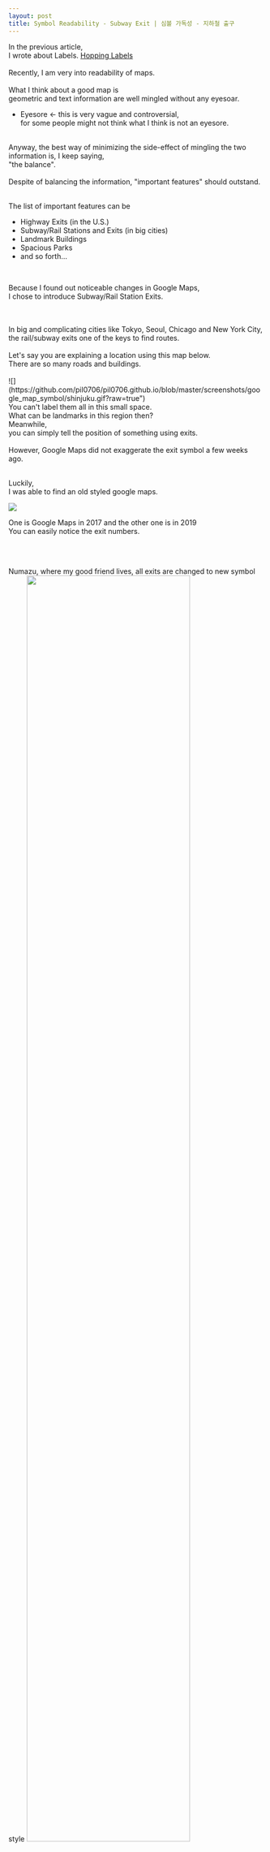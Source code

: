 ```yaml
---
layout: post
title: Symbol Readability - Subway Exit | 심볼 가독성 - 지하철 출구
---
```


In the previous article, <br>
I wrote about Labels. [Hopping Labels](https://pil0706.github.io/Position-of-POIs)
<br>
<br>
Recently, I am very into readability of maps. <br>
<br>
What I think about a good map is <br>
geometric and text information are well mingled without any eyesoar.
- Eyesore <- this is very vague and controversial, <br>
   for some people might not think what I think is not an eyesore.

<br>
Anyway, the best way of minimizing the side-effect of mingling the two information is, I keep saying,<br>
"the balance".
<br>
<br>
Despite of balancing the information, "important features" should outstand. <br>
<br>

The list of important features can be
- Highway Exits (in the U.S.)
- Subway/Rail Stations and Exits (in big cities)
- Landmark Buildings
- Spacious Parks
- and so forth...
<br>

Because I found out noticeable changes in Google Maps, <br>
I chose to introduce Subway/Rail Station Exits.

<br>
<br>
In big and complicating cities like Tokyo, Seoul, Chicago and New York City,<br>
the rail/subway exits one of the keys to find routes.
<br>
<br>
Let's say you are explaining a location using this map below. <br>
There are so many roads and buildings. <br>
<br>
![](https://github.com/pil0706/pil0706.github.io/blob/master/screenshots/google_map_symbol/shinjuku.gif?raw=true")
<br>
You can't label them all in this small space. <br>
What can be landmarks in this region then? <br>
Meanwhile, <br>
you can simply tell the position of something using exits.


<br>
<br>
However, Google Maps did not exaggerate the exit symbol a few weeks ago.

<br>
<br>


Luckily, <br>
I was able to find an old styled google maps. <br>

![](https://github.com/pil0706/pil0706.github.io/blob/master/screenshots/google_map_symbol/tokyo_stn.gif?raw=true)

One is Google Maps in 2017 and the other one is in 2019 <br>
You can easily notice the exit numbers.

<br>
<br>


Numazu, where my good friend lives, all exits are changed to new symbol style
<img src="https://github.com/pil0706/pil0706.github.io/blob/master/screenshots/google_map_symbol/numazu.png?raw=true" width="80%" height="80%">

<br>
<br>
<br>

But not all Japanese rail/subway exits are changed.


**Shinjuku Nishiguchi**  <br>
Exit Number 7 is duplicated somehow. <br>

<img src="https://github.com/pil0706/pil0706.github.io/blob/master/screenshots/google_map_symbol/shinjuku_not_all_changed.gif?raw=true">

<br>
<br>

**Kobe Kotoen**<br>
![](https://github.com/pil0706/pil0706.github.io/blob/master/screenshots/google_map_symbol/not_perfect_kobe.gif?raw=true)

**Osaka Nanba**<br>
![](https://github.com/pil0706/pil0706.github.io/blob/master/screenshots/google_map_symbol/not_perfect_nanba.gif?raw=true)


<br>
<br>
<br>

Yes, there still are a lot more things to do in making maps.
